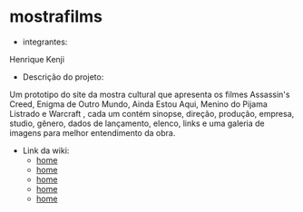 # mostrafilms
* integrantes:
  
 Henrique Kenji
* Descrição do projeto:

 Um prototipo do site da mostra cultural que apresenta os filmes Assassin's Creed, Enigma de Outro Mundo, Ainda Estou Aqui, Menino do Pijama Listrado e Warcraft , cada um contém sinopse, direção, produção, empresa, studio, gênero, dados de lançamento, elenco, links e uma galeria de imagens para melhor entendimento da obra.
 * Link da wiki:
   * [home]()
   * [home]()
   * [home]()
   * [home]()
   * [home]()
